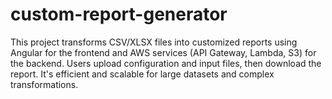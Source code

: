 # custom-report-generator
This project transforms CSV/XLSX files into customized reports using Angular for the frontend and AWS services (API Gateway, Lambda, S3) for the backend. Users upload configuration and input files, then download the report. It's efficient and scalable for large datasets and complex transformations.

